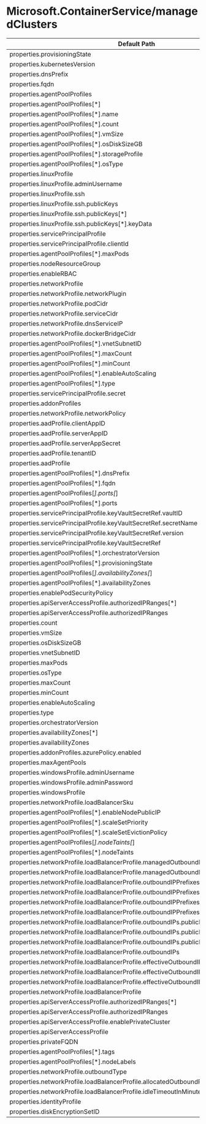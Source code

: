 # Microsoft.ContainerService/managedClusters

| Default Path | Alias |
|---|---|
| properties.provisioningState | Microsoft.ContainerService/managedClusters/provisioningState |
| properties.kubernetesVersion | Microsoft.ContainerService/managedClusters/kubernetesVersion |
| properties.dnsPrefix | Microsoft.ContainerService/managedClusters/dnsPrefix |
| properties.fqdn | Microsoft.ContainerService/managedClusters/fqdn |
| properties.agentPoolProfiles | Microsoft.ContainerService/managedClusters/agentPoolProfiles |
| properties.agentPoolProfiles[*] | Microsoft.ContainerService/managedClusters/agentPoolProfiles[*] |
| properties.agentPoolProfiles[*].name | Microsoft.ContainerService/managedClusters/agentPoolProfiles[*].name |
| properties.agentPoolProfiles[*].count | Microsoft.ContainerService/managedClusters/agentPoolProfiles[*].count |
| properties.agentPoolProfiles[*].vmSize | Microsoft.ContainerService/managedClusters/agentPoolProfiles[*].vmSize |
| properties.agentPoolProfiles[*].osDiskSizeGB | Microsoft.ContainerService/managedClusters/agentPoolProfiles[*].osDiskSizeGB |
| properties.agentPoolProfiles[*].storageProfile | Microsoft.ContainerService/managedClusters/agentPoolProfiles[*].storageProfile |
| properties.agentPoolProfiles[*].osType | Microsoft.ContainerService/managedClusters/agentPoolProfiles[*].osType |
| properties.linuxProfile | Microsoft.ContainerService/managedClusters/linuxProfile |
| properties.linuxProfile.adminUsername | Microsoft.ContainerService/managedClusters/linuxProfile.adminUsername |
| properties.linuxProfile.ssh | Microsoft.ContainerService/managedClusters/linuxProfile.ssh |
| properties.linuxProfile.ssh.publicKeys | Microsoft.ContainerService/managedClusters/linuxProfile.ssh.publicKeys |
| properties.linuxProfile.ssh.publicKeys[*] | Microsoft.ContainerService/managedClusters/linuxProfile.ssh.publicKeys[*] |
| properties.linuxProfile.ssh.publicKeys[*].keyData | Microsoft.ContainerService/managedClusters/linuxProfile.ssh.publicKeys[*].keyData |
| properties.servicePrincipalProfile | Microsoft.ContainerService/managedClusters/servicePrincipalProfile |
| properties.servicePrincipalProfile.clientId | Microsoft.ContainerService/managedClusters/servicePrincipalProfile.clientId |
| properties.agentPoolProfiles[*].maxPods | Microsoft.ContainerService/managedClusters/agentPoolProfiles[*].maxPods |
| properties.nodeResourceGroup | Microsoft.ContainerService/managedClusters/nodeResourceGroup |
| properties.enableRBAC | Microsoft.ContainerService/managedClusters/enableRBAC |
| properties.networkProfile | Microsoft.ContainerService/managedClusters/networkProfile |
| properties.networkProfile.networkPlugin | Microsoft.ContainerService/managedClusters/networkProfile.networkPlugin |
| properties.networkProfile.podCidr | Microsoft.ContainerService/managedClusters/networkProfile.podCidr |
| properties.networkProfile.serviceCidr | Microsoft.ContainerService/managedClusters/networkProfile.serviceCidr |
| properties.networkProfile.dnsServiceIP | Microsoft.ContainerService/managedClusters/networkProfile.dnsServiceIP |
| properties.networkProfile.dockerBridgeCidr | Microsoft.ContainerService/managedClusters/networkProfile.dockerBridgeCidr |
| properties.agentPoolProfiles[*].vnetSubnetID | Microsoft.ContainerService/managedClusters/agentPoolProfiles[*].vnetSubnetID |
| properties.agentPoolProfiles[*].maxCount | Microsoft.ContainerService/managedClusters/agentPoolProfiles[*].maxCount |
| properties.agentPoolProfiles[*].minCount | Microsoft.ContainerService/managedClusters/agentPoolProfiles[*].minCount |
| properties.agentPoolProfiles[*].enableAutoScaling | Microsoft.ContainerService/managedClusters/agentPoolProfiles[*].enableAutoScaling |
| properties.agentPoolProfiles[*].type | Microsoft.ContainerService/managedClusters/agentPoolProfiles[*].type |
| properties.servicePrincipalProfile.secret | Microsoft.ContainerService/managedClusters/servicePrincipalProfile.secret |
| properties.addonProfiles | Microsoft.ContainerService/managedClusters/addonProfiles |
| properties.networkProfile.networkPolicy | Microsoft.ContainerService/managedClusters/networkProfile.networkPolicy |
| properties.aadProfile.clientAppID | Microsoft.ContainerService/managedClusters/aadProfile.clientAppID |
| properties.aadProfile.serverAppID | Microsoft.ContainerService/managedClusters/aadProfile.serverAppID |
| properties.aadProfile.serverAppSecret | Microsoft.ContainerService/managedClusters/aadProfile.serverAppSecret |
| properties.aadProfile.tenantID | Microsoft.ContainerService/managedClusters/aadProfile.tenantID |
| properties.aadProfile | Microsoft.ContainerService/managedClusters/aadProfile |
| properties.agentPoolProfiles[*].dnsPrefix | Microsoft.ContainerService/managedClusters/agentPoolProfiles[*].dnsPrefix |
| properties.agentPoolProfiles[*].fqdn | Microsoft.ContainerService/managedClusters/agentPoolProfiles[*].fqdn |
| properties.agentPoolProfiles[*].ports[*] | Microsoft.ContainerService/managedClusters/agentPoolProfiles[*].ports[*] |
| properties.agentPoolProfiles[*].ports | Microsoft.ContainerService/managedClusters/agentPoolProfiles[*].ports |
| properties.servicePrincipalProfile.keyVaultSecretRef.vaultID | Microsoft.ContainerService/managedClusters/servicePrincipalProfile.keyVaultSecretRef.vaultID |
| properties.servicePrincipalProfile.keyVaultSecretRef.secretName | Microsoft.ContainerService/managedClusters/servicePrincipalProfile.keyVaultSecretRef.secretName |
| properties.servicePrincipalProfile.keyVaultSecretRef.version | Microsoft.ContainerService/managedClusters/servicePrincipalProfile.keyVaultSecretRef.version |
| properties.servicePrincipalProfile.keyVaultSecretRef | Microsoft.ContainerService/managedClusters/servicePrincipalProfile.keyVaultSecretRef |
| properties.agentPoolProfiles[*].orchestratorVersion | Microsoft.ContainerService/managedClusters/agentPoolProfiles[*].orchestratorVersion |
| properties.agentPoolProfiles[*].provisioningState | Microsoft.ContainerService/managedClusters/agentPoolProfiles[*].provisioningState |
| properties.agentPoolProfiles[*].availabilityZones[*] | Microsoft.ContainerService/managedClusters/agentPoolProfiles[*].availabilityZones[*] |
| properties.agentPoolProfiles[*].availabilityZones | Microsoft.ContainerService/managedClusters/agentPoolProfiles[*].availabilityZones |
| properties.enablePodSecurityPolicy | Microsoft.ContainerService/managedClusters/enablePodSecurityPolicy |
| properties.apiServerAccessProfile.authorizedIPRanges[*] | Microsoft.ContainerService/managedClusters/apiServerAuthorizedIPRanges[*] |
| properties.apiServerAccessProfile.authorizedIPRanges | Microsoft.ContainerService/managedClusters/apiServerAuthorizedIPRanges |
| properties.count | Microsoft.ContainerService/managedClusters/agentPools.count |
| properties.vmSize | Microsoft.ContainerService/managedClusters/agentPools.vmSize |
| properties.osDiskSizeGB | Microsoft.ContainerService/managedClusters/agentPools.osDiskSizeGB |
| properties.vnetSubnetID | Microsoft.ContainerService/managedClusters/agentPools.vnetSubnetID |
| properties.maxPods | Microsoft.ContainerService/managedClusters/agentPools.maxPods |
| properties.osType | Microsoft.ContainerService/managedClusters/agentPools.osType |
| properties.maxCount | Microsoft.ContainerService/managedClusters/agentPools.maxCount |
| properties.minCount | Microsoft.ContainerService/managedClusters/agentPools.minCount |
| properties.enableAutoScaling | Microsoft.ContainerService/managedClusters/agentPools.enableAutoScaling |
| properties.type | Microsoft.ContainerService/managedClusters/agentPools.type |
| properties.orchestratorVersion | Microsoft.ContainerService/managedClusters/agentPools.orchestratorVersion |
| properties.availabilityZones[*] | Microsoft.ContainerService/managedClusters/agentPools.availabilityZones[*] |
| properties.availabilityZones | Microsoft.ContainerService/managedClusters/agentPools.availabilityZones |
| properties.addonProfiles.azurePolicy.enabled | Microsoft.ContainerService/managedClusters/addonProfiles.azurePolicy.enabled |
| properties.maxAgentPools | Microsoft.ContainerService/managedClusters/maxAgentPools |
| properties.windowsProfile.adminUsername | Microsoft.ContainerService/managedClusters/windowsProfile.adminUsername |
| properties.windowsProfile.adminPassword | Microsoft.ContainerService/managedClusters/windowsProfile.adminPassword |
| properties.windowsProfile | Microsoft.ContainerService/managedClusters/windowsProfile |
| properties.networkProfile.loadBalancerSku | Microsoft.ContainerService/managedClusters/networkProfile.loadBalancerSku |
| properties.agentPoolProfiles[*].enableNodePublicIP | Microsoft.ContainerService/managedClusters/agentPoolProfiles[*].enableNodePublicIP |
| properties.agentPoolProfiles[*].scaleSetPriority | Microsoft.ContainerService/managedClusters/agentPoolProfiles[*].scaleSetPriority |
| properties.agentPoolProfiles[*].scaleSetEvictionPolicy | Microsoft.ContainerService/managedClusters/agentPoolProfiles[*].scaleSetEvictionPolicy |
| properties.agentPoolProfiles[*].nodeTaints[*] | Microsoft.ContainerService/managedClusters/agentPoolProfiles[*].nodeTaints[*] |
| properties.agentPoolProfiles[*].nodeTaints | Microsoft.ContainerService/managedClusters/agentPoolProfiles[*].nodeTaints |
| properties.networkProfile.loadBalancerProfile.managedOutboundIPs.count | Microsoft.ContainerService/managedClusters/networkProfile.loadBalancerProfile.managedOutboundIPs.count |
| properties.networkProfile.loadBalancerProfile.managedOutboundIPs | Microsoft.ContainerService/managedClusters/networkProfile.loadBalancerProfile.managedOutboundIPs |
| properties.networkProfile.loadBalancerProfile.outboundIPPrefixes.publicIPPrefixes[*].id | Microsoft.ContainerService/managedClusters/networkProfile.loadBalancerProfile.outboundIPPrefixes.publicIPPrefixes[*].id |
| properties.networkProfile.loadBalancerProfile.outboundIPPrefixes.publicIPPrefixes[*] | Microsoft.ContainerService/managedClusters/networkProfile.loadBalancerProfile.outboundIPPrefixes.publicIPPrefixes[*] |
| properties.networkProfile.loadBalancerProfile.outboundIPPrefixes.publicIPPrefixes | Microsoft.ContainerService/managedClusters/networkProfile.loadBalancerProfile.outboundIPPrefixes.publicIPPrefixes |
| properties.networkProfile.loadBalancerProfile.outboundIPPrefixes | Microsoft.ContainerService/managedClusters/networkProfile.loadBalancerProfile.outboundIPPrefixes |
| properties.networkProfile.loadBalancerProfile.outboundIPs.publicIPs[*].id | Microsoft.ContainerService/managedClusters/networkProfile.loadBalancerProfile.outboundIPs.publicIPs[*].id |
| properties.networkProfile.loadBalancerProfile.outboundIPs.publicIPs[*] | Microsoft.ContainerService/managedClusters/networkProfile.loadBalancerProfile.outboundIPs.publicIPs[*] |
| properties.networkProfile.loadBalancerProfile.outboundIPs.publicIPs | Microsoft.ContainerService/managedClusters/networkProfile.loadBalancerProfile.outboundIPs.publicIPs |
| properties.networkProfile.loadBalancerProfile.outboundIPs | Microsoft.ContainerService/managedClusters/networkProfile.loadBalancerProfile.outboundIPs |
| properties.networkProfile.loadBalancerProfile.effectiveOutboundIPs[*].id | Microsoft.ContainerService/managedClusters/networkProfile.loadBalancerProfile.effectiveOutboundIPs[*].id |
| properties.networkProfile.loadBalancerProfile.effectiveOutboundIPs[*] | Microsoft.ContainerService/managedClusters/networkProfile.loadBalancerProfile.effectiveOutboundIPs[*] |
| properties.networkProfile.loadBalancerProfile.effectiveOutboundIPs | Microsoft.ContainerService/managedClusters/networkProfile.loadBalancerProfile.effectiveOutboundIPs |
| properties.networkProfile.loadBalancerProfile | Microsoft.ContainerService/managedClusters/networkProfile.loadBalancerProfile |
| properties.apiServerAccessProfile.authorizedIPRanges[*] | Microsoft.ContainerService/managedClusters/apiServerAccessProfile.authorizedIPRanges[*] |
| properties.apiServerAccessProfile.authorizedIPRanges | Microsoft.ContainerService/managedClusters/apiServerAccessProfile.authorizedIPRanges |
| properties.apiServerAccessProfile.enablePrivateCluster | Microsoft.ContainerService/managedClusters/apiServerAccessProfile.enablePrivateCluster |
| properties.apiServerAccessProfile | Microsoft.ContainerService/managedClusters/apiServerAccessProfile |
| properties.privateFQDN | Microsoft.ContainerService/managedClusters/privateFQDN |
| properties.agentPoolProfiles[*].tags | Microsoft.ContainerService/managedClusters/agentPoolProfiles[*].tags |
| properties.agentPoolProfiles[*].nodeLabels | Microsoft.ContainerService/managedClusters/agentPoolProfiles[*].nodeLabels |
| properties.networkProfile.outboundType | Microsoft.ContainerService/managedClusters/networkProfile.outboundType |
| properties.networkProfile.loadBalancerProfile.allocatedOutboundPorts | Microsoft.ContainerService/managedClusters/networkProfile.loadBalancerProfile.allocatedOutboundPorts |
| properties.networkProfile.loadBalancerProfile.idleTimeoutInMinutes | Microsoft.ContainerService/managedClusters/networkProfile.loadBalancerProfile.idleTimeoutInMinutes |
| properties.identityProfile | Microsoft.ContainerService/managedClusters/identityProfile |
| properties.diskEncryptionSetID | Microsoft.ContainerService/managedClusters/diskEncryptionSetID |

